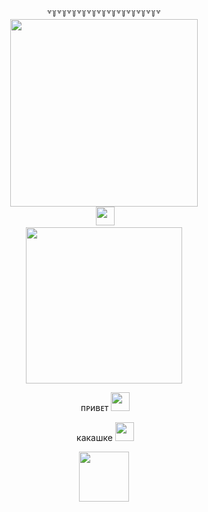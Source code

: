   <div id="header" align="center"> 
    ꒷꒦꒷꒦꒷꒦꒷꒦꒷꒦꒷꒦꒷꒦꒷꒦꒷꒦꒷꒦꒷꒦꒷
  <div id="header" align="center"> 
<img src="https://media.tenor.com/JBhDCfuR2YQAAAAm/flowers.webp" width="300px"/>

<div id="Badges" align="center"> 
<img src="https://komarev.com/ghpvc/?username=CanIHaveOneBurger&label=Dishes+prepared&style=for-the-badge&color=800000" alt=""/> 
  <img src="https://media.tenor.com/gCpbO1E0BLAAAAAm/cat-neko.webp" width="30px"/>
  
<div id="header" align="center">
  <img src="https://media.tenor.com/Z92kFT9J7JIAAAAm/divider.webp" width="250"/>

<img
 h1>
  ᴨᴩиʙᴇᴛ
  <img src="https://media.tenor.com/51qKk_jSjiEAAAAm/dead-plate-rody-lamoree.webp" width="30px"/>
<div id="header" align="center">


  <img
 h1>
  какашке
  <img src="https://media.tenor.com/Qq-xz_yfGfIAAAAm/elevator-hitch-elevator-hitch-game.webp" width="30px"/>
<div id="header" align="center">


  
  
  <div id="header" align="center"> 
<img src="https://blinkies.crd.co/assets/images/gallery17/ad501b69.jpg?v=f551d29f" width="80px"/>
